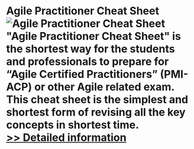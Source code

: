 # Agile Practitioner Cheat Sheet<br />![Agile Practitioner Cheat Sheet](https://mycommerce.akamaized.net/api/pimages/P300991629/BIG/300991629.JPG)<br />"Agile Practitioner Cheat Sheet" is the shortest way for the students and professionals to prepare for “Agile Certified Practitioners” (PMI-ACP) or other Agile related exam. This cheat sheet is the simplest and shortest form of revising all the key concepts in shortest time.<br />[>> Detailed information](https://secure.shareit.com/shareit/product.html?productid=300991629&affiliateid=200057808)